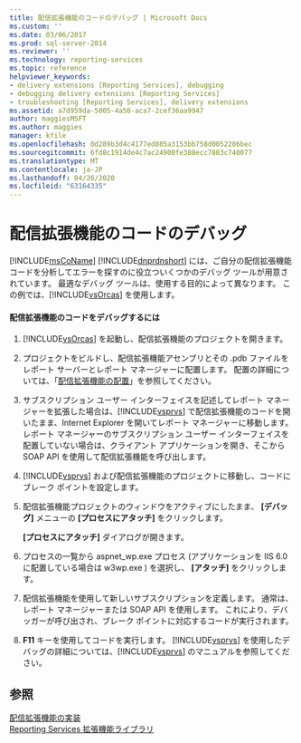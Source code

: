 ```yaml
---
title: 配信拡張機能のコードのデバッグ | Microsoft Docs
ms.custom: ''
ms.date: 03/06/2017
ms.prod: sql-server-2014
ms.reviewer: ''
ms.technology: reporting-services
ms.topic: reference
helpviewer_keywords:
- delivery extensions [Reporting Services], debugging
- debugging delivery extensions [Reporting Services]
- troubleshooting [Reporting Services], delivery extensions
ms.assetid: a7d959da-5005-4a50-aca7-2cef36aa9947
author: maggiesMSFT
ms.author: maggies
manager: kfile
ms.openlocfilehash: 0d289b3d4c4177ed885a3153bb758d0052286bec
ms.sourcegitcommit: 6fd8c1914de4c7ac24900fe388ecc7883c740077
ms.translationtype: MT
ms.contentlocale: ja-JP
ms.lasthandoff: 04/26/2020
ms.locfileid: "63164335"
---
```

# <a name="debugging-delivery-extension-code"></a>配信拡張機能のコードのデバッグ
  [!INCLUDE[msCoName](../../../includes/msconame-md.md)] [!INCLUDE[dnprdnshort](../../../includes/dnprdnshort-md.md)] には、ご自分の配信拡張機能コードを分析してエラーを探すのに役立ついくつかのデバッグ ツールが用意されています。 最適なデバッグ ツールは、使用する目的によって異なります。 この例では、[!INCLUDE[vsOrcas](../../../includes/vsorcas-md.md)] を使用します。  
  
#### <a name="to-debug-your-delivery-extension-code"></a>配信拡張機能のコードをデバッグするには  
  
1.  [!INCLUDE[vsOrcas](../../../includes/vsorcas-md.md)] を起動し、配信拡張機能のプロジェクトを開きます。  
  
2.  プロジェクトをビルドし、配信拡張機能アセンブリとその .pdb ファイルをレポート サーバーとレポート マネージャーに配置します。 配置の詳細については、「[配信拡張機能の配置](deploying-a-delivery-extension.md)」を参照してください。  
  
3.  サブスクリプション ユーザー インターフェイスを記述してレポート マネージャーを拡張した場合は、[!INCLUDE[vsprvs](../../../includes/vsprvs-md.md)] で配信拡張機能のコードを開いたまま、Internet Explorer を開いてレポート マネージャーに移動します。 レポート マネージャーのサブスクリプション ユーザー インターフェイスを配置していない場合は、クライアント アプリケーションを開き、そこから SOAP API を使用して配信拡張機能を呼び出します。  
  
4.  [!INCLUDE[vsprvs](../../../includes/vsprvs-md.md)] および配信拡張機能のプロジェクトに移動し、コードにブレーク ポイントを設定します。  
  
5.  配信拡張機能プロジェクトのウィンドウをアクティブにしたまま、 **[デバッグ]** メニューの **[プロセスにアタッチ]** をクリックします。  
  
     **[プロセスにアタッチ]** ダイアログが開きます。  
  
6.  プロセスの一覧から aspnet_wp.exe プロセス (アプリケーションを IIS 6.0 に配置している場合は w3wp.exe ) を選択し、 **[アタッチ]** をクリックします。  
  
7.  配信拡張機能を使用して新しいサブスクリプションを定義します。 通常は、レポート マネージャーまたは SOAP API を使用します。 これにより、デバッガーが呼び出され、ブレーク ポイントに対応するコードが実行されます。  
  
8.  **F11** キーを使用してコードを実行します。 [!INCLUDE[vsprvs](../../../includes/vsprvs-md.md)] を使用したデバッグの詳細については、[!INCLUDE[vsprvs](../../../includes/vsprvs-md.md)] のマニュアルを参照してください。  
  
## <a name="see-also"></a>参照  
 [配信拡張機能の実装](implementing-a-delivery-extension.md)   
 [Reporting Services 拡張機能ライブラリ](../reporting-services-extension-library.md)  
  
  
